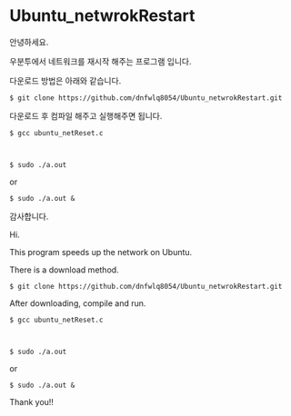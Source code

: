 # Ubuntu_netwrokRestart

안녕하세요.

우분투에서 네트워크를 재시작 해주는 프로그램 입니다.

다운로드 방법은 아래와 같습니다.


`$ git clone https://github.com/dnfwlq8054/Ubuntu_netwrokRestart.git`


다운로드 후 컴파일 해주고 실행해주면 됩니다.


`$ gcc ubuntu_netReset.c`

` `

`$ sudo ./a.out`

or

`$ sudo ./a.out &`

감사합니다.







Hi.

This program speeds up the network on Ubuntu.

There is a download method.


`$ git clone https://github.com/dnfwlq8054/Ubuntu_netwrokRestart.git`



After downloading, compile and run.


`$ gcc ubuntu_netReset.c`

` `

`$ sudo ./a.out`

or

`$ sudo ./a.out &`

Thank you!!

